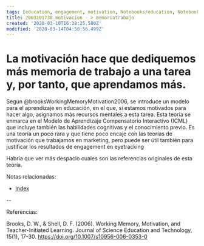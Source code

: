 ```yaml
---
tags: [education, engagement, motivation, Notebooks/education, Notebooks/motivation, workingmemory]
title: 2003101738_motivacion - > memoriatrabajo
created: '2020-03-10T16:38:25.580Z'
modified: '2020-03-14T04:50:56.499Z'
---
```


# La motivación hace que dediquemos más memoria de trabajo a una tarea y, por tanto, que aprendamos más.

Según @brooksWorkingMemoryMotivation2006, se introduce un modelo para el aprendizaje en educación, en el que, si estamos motivados para hacer algo, asignamos más recursos mentales a esta tarea.
Esta teoría se enmarca en el Modelo de Aprendizaje Compensatorio Interactivo (ICML) que incluye también las habilidades cognitivas y el conocimiento previo.
Es una teoría un poco rara y que tiene poco encaje con las teorías de motivación que trabajamos en marketing, pero puede ser útil también para justificar los resultados de engagement en eyetracking

Habría que ver más despacio cuales son las referencias originales de esta teoría.

Notas relacionadas:


- [Index](_2003101705_index.md)

--

Referencias:

Brooks, D. W., & Shell, D. F. (2006). Working Memory, Motivation, and Teacher-Initiated Learning. Journal of Science Education and Technology, 15(1), 17-30. https://doi.org/10.1007/s10956-006-0353-0


